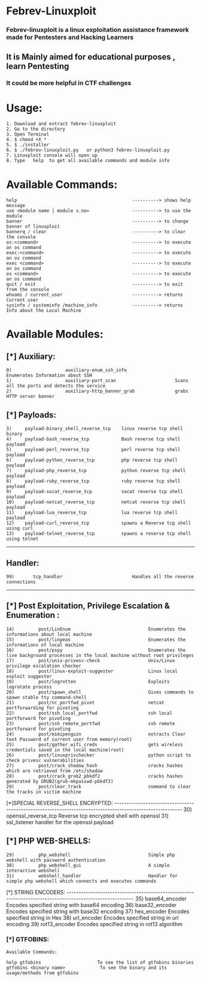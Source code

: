 # Febrev-Linuxploit

### Febrev-linuxploit is a linux exploitation assistance framework made for Pentesters and Hacking Learners
## It is Mainly aimed for educational purposes , learn Pentesting
### It could be more helpful in CTF challenges

# Usage:
    1. Download and extract febrev-linuxploit
    2. Go to the directory
    3. Open Terminal
    4. $ chmod +X *
    5. $ ./installer
    6. $ ./febrev-linuxploit.py   or python3 febrev-linuxploit.py
    7. Linuxploit console will open up
    8. Type   help  to get all available commands and module info
    
# Available Commands:
    help                                           ----------> shows help message
    use <module name | module s.no>                ----------> to use the module
    banner                                         ----------> to change banner of linuxploit
    bannerq / clear                                ----------> to clear the console
    os:<command>                                   ----------> to execute an os command
    exec:<command>                                 ----------> to execute an os command
    exec <command>                                 ----------> to execute an os command
    os <command>                                   ----------> to execute an os command
    quit / exit                                    ----------> to exit from the console
    whoami / current_user                          ----------> returns Current user
    sysinfo / systeminfo /machine_info             ----------> returns Info about the Local Machine
    
# Available Modules:
[*] Auxiliary:
---------------------------------------------------------------------------------------------------------
    0)                    auxiliary-enum_ssh_info                  Enumerates Information about SSH 
    1)                    auxiliary-port_scan                      Scans all the ports and detects the service
    2)                    auxiliary-http_banner_grab               grabs HTTP server banner  


[*] Payloads:
----------------------------------------------------------------------------------------------------------
    3)     payload-binary_shell_reverse_tcp    linux reverse tcp shell binary
    4)     payload-bash_reverse_tcp            Bash reverse tcp shell payload
    5)     payload-perl_reverse_tcp            perl reverse tcp shell payload
    6)     payload-python_reverse_tcp          php reverse tcp shell payload
    7)     payload-php_reverse_tcp             python reverse tcp shell payload
    8)     payload-ruby_reverse_tcp            ruby reverse tcp shell payload
    9)     payload-socat_reverse_tcp           socat reverse tcp shell payload
    10)    payload-netcat_reverse_tcp          netcat reverse tcp shell payload
    11)    payload-lua_reverse_tcp             lua reverse tcp shell payload
    12)    payload-curl_reverse_tcp            spawns a Reverse tcp shell using curl
    13)    payload-telnet_reverse_tcp          spawns a reserse tcp shell using telnet
----------------------------------------------------------------------------------------------------------

Handler:
----------------------------------------------------------------------------------------------------------

    99)       tcp_handler                          Handles all the reverse connections

----------------------------------------------------------------------------------------------------------





[*] Post Exploitation, Privilege Escalation & Enumeration :
----------------------------------------------------------------------------------------------------------

    14)         post/LinEnum                             Enumerates the informations about local machine
    15)         post/linpeas                             Enumerates the informations of local machine
    16)         post/pspy                                Enumerates the live background processes in the local machine without root privileges
    17)         post/unix-privesc-check                  Unix/Linux privilege escalation checker
    18)         post/linux-exploit-suggester             Linux local exploit suggester
    19)         post/logrotten                           Exploits logrotate process
    20)         post/spawn_shell                         Gives commands to spawn stable tty command-shell
    21)         post/nc_portfwd_pivot                    netcat portforwarding for pivoting
    22)         post/ssh_local_portfwd                   ssh local portforward for pivoting
    23)         post/ssh_remote_portfwd                  ssh remote portforward for pivoting 
    24)         post/mimipenguin                         extracts Clear text Password of current user from memory(root)
    25)         post/gather_wifi_creds                   gets wireless credentials saved in the local machine(root)
    26)         post/linuxprivchecker                    python script to check privesc vulnerabilities
    27)         post/crack_shadow_hash                   cracks hashes which are retrieved from /etc/shadow
    28)         post/crack_grub2_pbkdf2                  cracks hashes generated by GRUB2(grub-mkpasswd-pbkdf2)
    29)         post/clear_track                         command to clear the tracks in victim machine
   
[*]SPECIAL REVERSE_SHELL ENCRYPTED:
    ----------------------------------------------------------------------------------------------------------
    30)         openssl_reverse_tcp                      Reverse tcp encrypted shell with openssl
    31)         ssl_listener                             handler for the openssl payload
    
[*] PHP WEB-SHELLS:
----------------------------------------------------------------------------------------------------------

    29)         php_webshell                             Simple php webshell with password authentication
    30)         php_webshell_gui                         A simple interactive webshell
    31)         webshell_handler                         Handler for simple php webshell which connects and executes commands
   
 [*] STRING ENCODERS:
    ----------------------------------------------------------------------------------------------------------
    35)         base64_encoder                  Encodes specified string with base64 encoding
    36)         base32_encoder                  Encodes specified string with base32 encoding
    37)         hex_encoder                     Encodes specified string in Hex
    38)         url_encoder                     Encodes specified string in url encoding
    39)         rot13_encoder                   Encodes specified string in rot13 algorithm 

### [*] GTFOBINS:

    Available Commands:

    help gtfobins                     To see the list of gtfobins binaries 
    gtfobins <binary name>             To see the binary and its usage/methods from gtfobins
    
    
    
    
    
    
    
    
    
    
    
    
    
    
    
    
    
    
    
    
    
    
    
    
    
    
    
    
    
    
    
    
    
    
    
    
    
    
    

    
    
